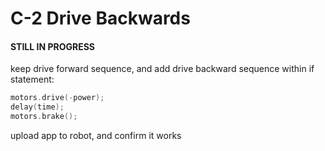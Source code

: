 # C-2 Drive Backwards

#### **STILL IN PROGRESS**

keep drive forward sequence, and add drive backward sequence within if statement:

```cpp
motors.drive(-power);
delay(time);
motors.brake();
```

upload app to robot, and confirm it works

